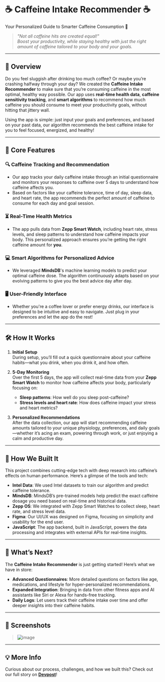 # ☕ Caffeine Intake Recommender ☕  
Your Personalized Guide to Smarter Caffeine Consumption 🚀

> *"Not all caffeine hits are created equal!"*  
> *Boost your productivity, while staying healthy with just the right amount of caffeine tailored to your body and your goals.*

---

## 🎯 **Overview**

Do you feel sluggish after drinking too much coffee? Or maybe you’re crashing halfway through your day? We created the **Caffeine Intake Recommender** to make sure that you’re consuming caffeine in the most optimal, healthy way possible. Our app uses **real-time health data**, **caffeine sensitivity tracking**, and **smart algorithms** to recommend how much caffeine you should consume to meet your productivity goals, without hitting that jittery wall.

Using the app is simple: just input your goals and preferences, and based on your past data, our algorithm recommends the best caffeine intake for you to feel focused, energized, and healthy!

---

## 🌟 **Core Features**

### 🔍 **Caffeine Tracking and Recommendation**
- Our app tracks your daily caffeine intake through an initial questionnaire and monitors your responses to caffeine over 5 days to understand how caffeine affects you.
- Based on factors like your caffeine tolerance, time of day, sleep data, and heart rate, the app recommends the perfect amount of caffeine to consume for each day and goal session.

### ⏳ **Real-Time Health Metrics**
- The app pulls data from **Zepp Smart Watch**, including heart rate, stress levels, and sleep patterns to understand how caffeine impacts your body. This personalized approach ensures you’re getting the right caffeine amount for **you**.

### 💻 **Smart Algorithms for Personalized Advice**
- We leveraged **MindsDB**'s machine learning models to predict your optimal caffeine dose. The algorithm continuously adapts based on your evolving patterns to give you the best advice day after day.

### 🖥 **User-Friendly Interface**
- Whether you're a coffee lover or prefer energy drinks, our interface is designed to be intuitive and easy to navigate. Just plug in your preferences and let the app do the rest!

---

## 🛠️ **How It Works**

1. **Initial Setup**  
   During setup, you’ll fill out a quick questionnaire about your caffeine habits—what you drink, when you drink it, and how often.

2. **5-Day Monitoring**  
   Over the first 5 days, the app will collect real-time data from your **Zepp Smart Watch** to monitor how caffeine affects your body, particularly focusing on:
   - **Sleep patterns**: How well do you sleep post-caffeine?
   - **Stress levels and heart rate**: How does caffeine impact your stress and heart metrics?

3. **Personalized Recommendations**  
   After the data collection, our app will start recommending caffeine amounts tailored to your unique physiology, preferences, and daily goals—whether it’s acing an exam, powering through work, or just enjoying a calm and productive day.

---

## 🔧 **How We Built It**

This project combines cutting-edge tech with deep research into caffeine’s effects on human performance. Here’s a glimpse of the tools and tech:

- **Intel Data**: We used Intel datasets to train our algorithm and predict caffeine tolerance.
- **MindsDB**: MindsDB’s pre-trained models help predict the exact caffeine dosage you need based on real-time and historical data.
- **Zepp OS**: We integrated with Zepp Smart Watches to collect sleep, heart rate, and stress level data.
- **Figma**: Our UI/UX was designed on Figma, focusing on simplicity and usability for the end user.
- **JavaScript**: The app backend, built in JavaScript, powers the data processing and integrates with external APIs for real-time insights.

---

## 🚀 **What’s Next?**

The **Caffeine Intake Recommender** is just getting started! Here’s what we have in store:
- **Advanced Questionnaires**: More detailed questions on factors like age, medications, and lifestyle for hyper-personalized recommendations.
- **Expanded Integration**: Bringing in data from other fitness apps and AI assistants like Siri or Alexa for hands-free tracking.
- **Daily Logs**: Let users track their caffeine intake over time and offer deeper insights into their caffeine habits.

---

## 📸 **Screenshots**

> ![image](https://github.com/user-attachments/assets/6ba46e1b-0e7c-4e1d-9579-ce8f56bd5bc0)

---

## 💡 **More Info**

Curious about our process, challenges, and how we built this? Check out our full story on **[Devpost](https://devpost.com/software/caffeine-intake-recommender)**!
